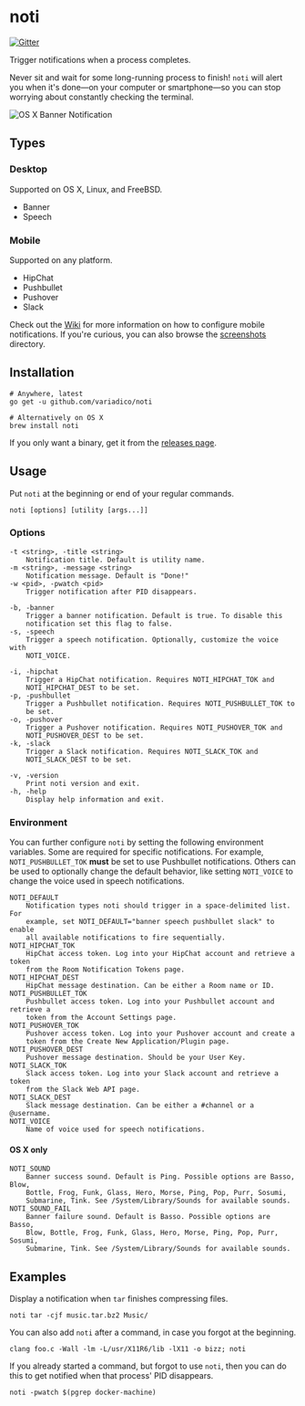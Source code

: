 # noti

[![Gitter]](https://gitter.im/variadico/noti?utm_source=badge&utm_medium=badge&utm_campaign=pr-badge&utm_content=badge)

Trigger notifications when a process completes.

Never sit and wait for some long-running process to finish! `noti` will alert
you when it's done—on your computer or smartphone—so you can stop worrying about
constantly checking the terminal.

![OS X Banner Notification]

## Types

### Desktop

Supported on OS X, Linux, and FreeBSD.

* Banner
* Speech

### Mobile

Supported on any platform.

* HipChat
* Pushbullet
* Pushover
* Slack

Check out the [Wiki] for more information on how to configure mobile
notifications. If you're curious, you can also browse the [screenshots]
directory.

## Installation

```
# Anywhere, latest
go get -u github.com/variadico/noti

# Alternatively on OS X
brew install noti
```

If you only want a binary, get it from the [releases page].

## Usage
Put `noti` at the beginning or end of your regular commands.

```
noti [options] [utility [args...]]
```

### Options

```
-t <string>, -title <string>
    Notification title. Default is utility name.
-m <string>, -message <string>
    Notification message. Default is "Done!"
-w <pid>, -pwatch <pid>
    Trigger notification after PID disappears.

-b, -banner
    Trigger a banner notification. Default is true. To disable this
    notification set this flag to false.
-s, -speech
    Trigger a speech notification. Optionally, customize the voice with
    NOTI_VOICE.

-i, -hipchat
    Trigger a HipChat notification. Requires NOTI_HIPCHAT_TOK and
    NOTI_HIPCHAT_DEST to be set.
-p, -pushbullet
    Trigger a Pushbullet notification. Requires NOTI_PUSHBULLET_TOK to
    be set.
-o, -pushover
    Trigger a Pushover notification. Requires NOTI_PUSHOVER_TOK and
    NOTI_PUSHOVER_DEST to be set.
-k, -slack
    Trigger a Slack notification. Requires NOTI_SLACK_TOK and
    NOTI_SLACK_DEST to be set.

-v, -version
    Print noti version and exit.
-h, -help
    Display help information and exit.
```

### Environment

You can further configure `noti` by setting the following environment variables.
Some are required for specific notifications. For example, `NOTI_PUSHBULLET_TOK`
**must** be set to use Pushbullet notifications. Others can be used to
optionally change the default behavior, like setting `NOTI_VOICE` to change the
voice used in speech notifications.

```
NOTI_DEFAULT
    Notification types noti should trigger in a space-delimited list. For
    example, set NOTI_DEFAULT="banner speech pushbullet slack" to enable
    all available notifications to fire sequentially.
NOTI_HIPCHAT_TOK
    HipChat access token. Log into your HipChat account and retrieve a token
    from the Room Notification Tokens page.
NOTI_HIPCHAT_DEST
    HipChat message destination. Can be either a Room name or ID.
NOTI_PUSHBULLET_TOK
    Pushbullet access token. Log into your Pushbullet account and retrieve a
    token from the Account Settings page.
NOTI_PUSHOVER_TOK
    Pushover access token. Log into your Pushover account and create a
    token from the Create New Application/Plugin page.
NOTI_PUSHOVER_DEST
    Pushover message destination. Should be your User Key.
NOTI_SLACK_TOK
    Slack access token. Log into your Slack account and retrieve a token
    from the Slack Web API page.
NOTI_SLACK_DEST
    Slack message destination. Can be either a #channel or a @username.
NOTI_VOICE
    Name of voice used for speech notifications.
```

#### OS X only

```
NOTI_SOUND
    Banner success sound. Default is Ping. Possible options are Basso, Blow,
    Bottle, Frog, Funk, Glass, Hero, Morse, Ping, Pop, Purr, Sosumi,
    Submarine, Tink. See /System/Library/Sounds for available sounds.
NOTI_SOUND_FAIL
    Banner failure sound. Default is Basso. Possible options are Basso,
    Blow, Bottle, Frog, Funk, Glass, Hero, Morse, Ping, Pop, Purr, Sosumi,
    Submarine, Tink. See /System/Library/Sounds for available sounds.
```

## Examples

Display a notification when `tar` finishes compressing files.

```
noti tar -cjf music.tar.bz2 Music/
```

You can also add `noti` after a command, in case you forgot at the beginning.

```
clang foo.c -Wall -lm -L/usr/X11R6/lib -lX11 -o bizz; noti
```

If you already started a command, but forgot to use `noti`, then you can do this
to get notified when that process' PID disappears.

```
noti -pwatch $(pgrep docker-machine)
```

[OS X Banner Notification]: https://raw.githubusercontent.com/variadico/noti/master/.github/screenshots/osx_banner.png
[Wiki]: https://github.com/variadico/noti/wiki
[screenshots]: https://github.com/variadico/noti/tree/master/.github/screenshots
[releases page]: https://github.com/variadico/noti/releases
[Gitter]: https://badges.gitter.im/variadico/noti.svg
